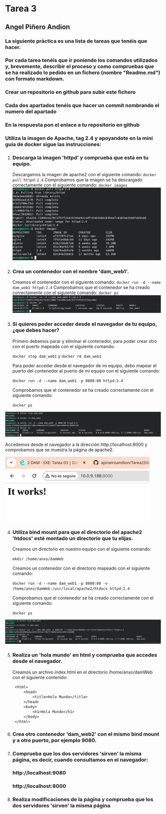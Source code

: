 # Tarea 3
## Angel Piñero Andion

### La siguiente práctica es una lista de tareas que tenéis que hacer.

### Por cada tarea tenéis que ir poniendo los comandos utilizados y, brevemente, describir el proceso y como compruebas que se ha realizado lo pedido en un fichero (nombre "Readme.md") con formato markdown.

### Crear un repositorio en github para subir este fichero

### Cada dos apartados tenéis que hacer un commit nombrando el numero del apartado

### En la respuesta pon el enlace a tu repositorio en github

### Utiliza la imagen de Apache, tag 2.4 y apoyandote en la mini guía de docker sigue las instrucciones:

1. ### Descarga la imagen 'httpd' y comprueba que está en tu equipo.
    Descargamos la imagen de apache2 con el siguiente comando:
    ```docker pull httpd:2.4```
    Comprobamos que la imagen se ha descargado correctamente con el siguiente comando:
    ```docker images```
![apartado1.png](images/apartado1.png)

2. ### Crea un contenedor con el nombre 'dam_web1'.

    Creamos el contenedor con el siguiente comando:
    ```docker run -d --name dam_web1 httpd:2.4```
    Comprobamos que el contenedor se ha creado correctamente con el siguiente comando:
    ```docker ps```
![apartado2.png](images/apartado2.png)
3. ### Si quieres poder acceder desde el navegador de tu equipo, ¿que debes hacer?
    Primero debemos parar y eliminar el contenedor, para poder crear otro con el puerto mapeado con el siguiente comando:
    
    ```docker stop dam_web1``` y ```docker rm dam_web1```

    Para poder acceder desde el navegador de mi equipo, debo mapear el puerto del contenedor al puerto de mi equipo con el siguiente comando:

    ```docker run -d --name dam_web1 -p 8000:80 httpd:2.4```

    Comprobamos que el contenedor se ha creado correctamente con el siguiente comando:

    ```docker ps```

![apartado3_1.png](images/apartado3_1.png)

Accedemos desde el navegador a la dirección http://localhost:8000 y comprobamos que se muestra la página de apache2.

![apartado3-2.png](images/apartado3-2.png)

4. ### Utiliza bind mount para que el directorio del apache2 'htdocs' esté montado un directorio que tu elijas.

    Creamos un directorio en nuestro equipo con el siguiente comando:

    ```mkdir /home/anxo/damWeb```

    Creamos un contenedor con el directorio mapeado con el siguiente comando:

    ```docker run -d --name dam_web1 -p 8000:80 -v /home/anxo/damWeb:/usr/local/apache2/htdocs httpd:2.4```

    Comprobamos que el contenedor se ha creado correctamente con el siguiente comando:

    ```docker ps```

![apartado4.png](images/apartado4.png)

5. ### Realiza un 'hola mundo' en html y comprueba que accedes desde el navegador.
    Creamos un archivo index.html en el directorio /home/anxo/damWeb con el siguiente contenido:

        <html>
            <head>
                <title>Hola Mundo</title>
            </head>
            <body>
                <h1>Hola Mundo</h1>
            </body>
        </html>
    


6. ### Crea otro contenedor 'dam_web2' con el mismo bind mount y a otro puerto, por ejemplo 9080.
7. ### Comprueba que los dos servidores 'sirven' la misma página, es decir, cuando consultamos en el navegador:
    ### http://localhost:9080
    ### http://localhost:8000
8. ### Realiza modificaciones de la página y comprueba que los dos servidores 'sirven' la misma página